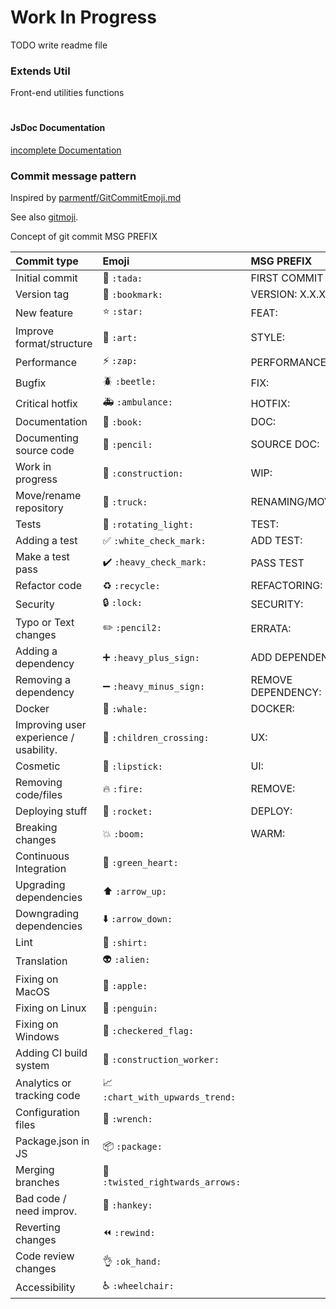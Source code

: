 # Work In Progress
TODO
write readme file

### Extends Util

Front-end utilities functions

#
#### JsDoc Documentation

[incomplete Documentation](https://extendslcc.github.io/extends-util/docs/index.html)


### Commit message pattern

Inspired by [parmentf/GitCommitEmoji.md](https://gist.github.com/parmentf/035de27d6ed1dce0b36a)

See also [gitmoji](https://gitmoji.carloscuesta.me/).

Concept of git commit MSG PREFIX


|   Commit type              | Emoji                                         | MSG PREFIX                 |
|:---------------------------|:----------------------------------------------|:---------------------------|
| Initial commit             | :tada: `:tada:`                               | FIRST COMMIT
| Version tag                | :bookmark: `:bookmark:`                       | VERSION: X.X.X
| New feature                | :star: `:star:`                               | FEAT:
| Improve format/structure   | :art: `:art:`                                 | STYLE:
| Performance                | :zap: `:zap:`                                 | PERFORMANCE:
| Bugfix                     | :beetle: `:beetle:`                           | FIX:
| Critical hotfix            | :ambulance: `:ambulance:`                     | HOTFIX:
| Documentation              | :book: `:book:`                               | DOC:
| Documenting source code    | :pencil: `:pencil:`                           | SOURCE DOC:
| Work in progress           | :construction:  `:construction:`              | WIP:
| Move/rename repository     | :truck: `:truck:`                             | RENAMING/MOVING
| Tests                      | :rotating_light: `:rotating_light:`           | TEST:
| Adding a test              | :white_check_mark: `:white_check_mark:`       | ADD TEST:
| Make a test pass           | :heavy_check_mark: `:heavy_check_mark:`       | PASS TEST
| Refactor code              | :recycle: `:recycle:`                         | REFACTORING:
| Security                   | :lock: `:lock:`                               | SECURITY:
| Typo or Text changes       | :pencil2: `:pencil2:`                         | ERRATA:
| Adding a dependency        | :heavy_plus_sign: `:heavy_plus_sign:`         | ADD DEPENDENCY:
| Removing a dependency      | :heavy_minus_sign: `:heavy_minus_sign:`       | REMOVE DEPENDENCY:
| Docker                     | :whale: `:whale:`                             | DOCKER:
| Improving user experience / usability.| :children_crossing: `:children_crossing:`| UX:
| Cosmetic                   | :lipstick: `:lipstick:`                       | UI:
| Removing code/files        | :fire: `:fire:`                               | REMOVE: 
| Deploying stuff            | :rocket: `:rocket:`                           | DEPLOY:
| Breaking changes           | :boom: `:boom:`                               | WARM:
| Continuous Integration     | :green_heart: `:green_heart:`                 | 
| Upgrading dependencies     | :arrow_up: `:arrow_up:`                       |
| Downgrading dependencies   | :arrow_down: `:arrow_down:`                   |
| Lint                       | :shirt: `:shirt:`                             |
| Translation                | :alien: `:alien:`                             |
| Fixing on MacOS            | :apple: `:apple:`                             |
| Fixing on Linux            | :penguin: `:penguin:`                         |
| Fixing on Windows          | :checkered_flag: `:checkered_flag:`           |
| Adding CI build system     | :construction_worker: `:construction_worker:` |
| Analytics or tracking code | :chart_with_upwards_trend: `:chart_with_upwards_trend:` |
| Configuration files        | :wrench: `:wrench:`                           |
| Package.json in JS         | :package: `:package:`                         |
| Merging branches           | :twisted_rightwards_arrows: `:twisted_rightwards_arrows:` |
| Bad code / need improv.    | :hankey: `:hankey:`                           |
| Reverting changes          | :rewind: `:rewind:`                           |
| Code review changes        | :ok_hand: `:ok_hand:`                         |
| Accessibility              | :wheelchair: `:wheelchair:`                   |
